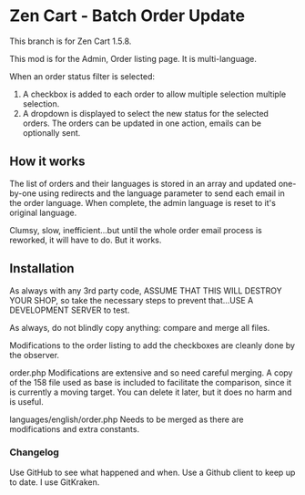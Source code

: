 # Zen Cart - Batch Order Update

This branch is for Zen Cart 1.5.8.

This mod is for the Admin, Order listing page. It is multi-language.

When an order status filter is selected:
1) A checkbox is added to each order to allow multiple selection multiple selection.
2) A dropdown is displayed to select the new status for the selected orders.
The orders can be updated in one action, emails can be optionally sent.

## How it works
The list of orders and their languages is stored in an array and updated one-by-one using redirects and the language parameter to send each email in the order language.
When complete, the admin language is reset to it's original language.

Clumsy, slow, inefficient...but until the whole order email process is reworked, it will have to do. But it works.

## Installation
As always with any 3rd party code, ASSUME THAT THIS WILL DESTROY YOUR SHOP, so take the necessary steps to prevent that...USE A DEVELOPMENT SERVER to test.

As always, do not blindly copy anything: compare and merge all files.

Modifications to the order listing to add the checkboxes are cleanly done by the observer.

order.php
Modifications are extensive and so need careful merging. A copy of the 158 file used as base is included to facilitate the comparison, since it is currently a moving target. You can delete it later, but it does no harm and is useful.

languages/english/order.php
Needs to be merged as there are modifications and extra constants.
 
### Changelog
Use GitHub to see what happened and when. Use a Github client to keep up to date. I use GitKraken.
